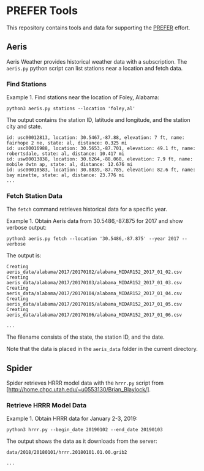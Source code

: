 # PREFER Tools

This repository contains tools and data for supporting the [PREFER](http://prefer-nsf.org) effort.

## Aeris

Aeris Weather provides historical weather data with a subscription. The `aeris.py` python script can list stations near a location and fetch data.

### Find Stations

Example 1. Find stations near the location of Foley, Alabama:

`python3 aeris.py stations --location 'foley,al'`

The output contains the station ID, latitude and longitude, and the station city and state.

```id: usw00063869, location: 30.5486,-87.875, elevation: 29 ft, name: fairhope 3 ne, state: al, distance: 0 mi
id: usc00012813, location: 30.5467,-87.88, elevation: 7 ft, name: fairhope 2 ne, state: al, distance: 0.325 mi
id: usc00016988, location: 30.5653,-87.701, elevation: 49.1 ft, name: robertsdale, state: al, distance: 10.417 mi
id: usw00013838, location: 30.6264,-88.068, elevation: 7.9 ft, name: mobile dwtn ap, state: al, distance: 12.676 mi
id: usc00010583, location: 30.8839,-87.785, elevation: 82.6 ft, name: bay minette, state: al, distance: 23.776 mi
...
```

### Fetch Station Data

The `fetch` command retrieves historical data for a specific year.

Example 1. Obtain Aeris data from 30.5486,-87.875 for 2017 and show verbose output:

`python3 aeris.py fetch --location '30.5486,-87.875' --year 2017 --verbose`

The output is:

```Creating aeris_data/alabama/2017/20170101/alabama_MIDAR152_2017_01_01.csv
Creating aeris_data/alabama/2017/20170102/alabama_MIDAR152_2017_01_02.csv
Creating aeris_data/alabama/2017/20170103/alabama_MIDAR152_2017_01_03.csv
Creating aeris_data/alabama/2017/20170104/alabama_MIDAR152_2017_01_04.csv
Creating aeris_data/alabama/2017/20170105/alabama_MIDAR152_2017_01_05.csv
Creating aeris_data/alabama/2017/20170106/alabama_MIDAR152_2017_01_06.csv

...
```
The filename consists of the state, the station ID, and the date.

Note that the data is placed in the `aeris_data` folder in the current directory.

## Spider

Spider retrieves HRRR model data with the `hrrr.py` script from [http://home.chpc.utah.edu/~u0553130/Brian_Blaylock/].

### Retrieve HRRR Model Data

Example 1. Obtain HRRR data for January 2-3, 2019:

`python3 hrrr.py --begin_date 20190102 --end_date 20190103`

The output shows the data as it downloads from the server:

```data/2018/20180101/hrrr.20180101.00.00.grib2
data/2018/20180101/hrrr.20180101.01.00.grib2

...
```

